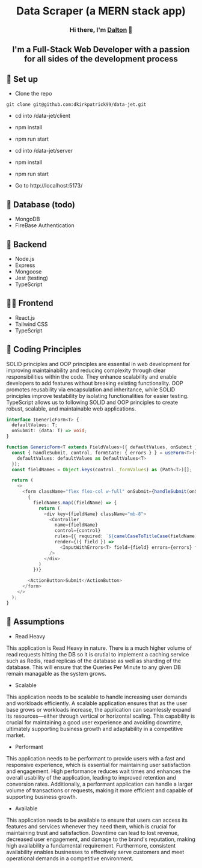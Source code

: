 <h1 align="center">
Data Scraper (a MERN stack app)
</h1> 

<h3 align="center">
Hi there, I'm <a href="https://daltonkirkpatrick.com/" target="_blank" rel="noreferrer">Dalton</a> 👋
</h3>

<h2 align="center">
I'm a Full-Stack Web Developer with a passion for all sides of the development process
</h2> 

## 🎒 Set up

- Clone the repo
```git
git clone git@github.com:dkirkpatrick99/data-jet.git
```
- cd into /data-jet/client
- npm install
- npm run start
- cd into /data-jet/server
- npm install
- npm run start

- Go to http://localhost:5173/

## 🎒 Database (todo)

- MongoDB
- FireBase Authentication

## 🚦 Backend

- Node.js
- Express
- Mongoose
- Jest (testing)
- TypeScript

## 👨‍🎨 Frontend

- React.js
- Tailwind CSS
- TypeScript

## 💼 Coding Principles 

<p>
SOLID principles and OOP principles are essential in web development for improving maintainability and reducing complexity through clear responsibilities within the code. They enhance scalability and enable developers to add features without breaking existing functionality. OOP promotes reusability via encapsulation and inheritance, while SOLID principles improve testability by isolating functionalities for easier testing. TypeScript allows us to following SOLID and OOP principles to create robust, scalable, and maintainable web applications.
</p>

```typescript
interface IGenericForm<T> {
  defaultValues: T;
  onSubmit: (data: T) => void;
}

function GenericForm<T extends FieldValues>({ defaultValues, onSubmit }: IGenericForm<T>) {
  const { handleSubmit, control, formState: { errors } } = useForm<T>({
    defaultValues: defaultValues as DefaultValues<T>
  });
  const fieldNames = Object.keys(control._formValues) as (Path<T>)[];

  return (
    <>
      <form className="flex flex-col w-full" onSubmit={handleSubmit(onSubmit)}>
        {
          fieldNames.map((fieldName) => {
            return (
              <div key={fieldName} className="mb-8">
                <Controller
                  name={fieldName}
                  control={control}
                  rules={{ required: `${camelCaseToTitleCase(fieldName)} is required`, maxLength: 32 }}
                  render={({ field }) =>
                    <InputWithErrors<T> field={field} errors={errors} fieldName={camelCaseToTitleCase(fieldName)} />}
                />
              </div>
            )
          })}

        <ActionButton>Submit</ActionButton>
      </form>
    </>
  );
}
```
## 💼 Assumptions
- Read Heavy
<p>This application is Read Heavy in nature. There is a much higher volume of read requests hitting the DB so it is crutial to implement a caching service such as Redis, read replicas of the database as well as sharding of the database. This will ensure that the Queries Per Minute to any given DB remain managable as the system grows. </p>

- Scalable
<p>This application needs to be scalable to handle increasing user demands and workloads efficiently. A scalable application ensures that as the user base grows or workloads increase, the application can seamlessly expand its resources—either through vertical or horizontal scaling. This capability is crucial for maintaining a good user experience and avoiding downtime, ultimately supporting business growth and adaptability in a competitive market.</p>

- Performant
<p>This application needs to be performant to provide users with a fast and responsive experience, which is essential for maintaining user satisfaction and engagement. High performance reduces wait times and enhances the overall usability of the application, leading to improved retention and conversion rates. Additionally, a performant application can handle a larger volume of transactions or requests, making it more efficient and capable of supporting business growth.</p>

- Available
<p>This application needs to be available to ensure that users can access its features and services whenever they need them, which is crucial for maintaining trust and satisfaction. Downtime can lead to lost revenue, decreased user engagement, and damage to the brand's reputation, making high availability a fundamental requirement. Furthermore, consistent availability enables businesses to effectively serve customers and meet operational demands in a competitive environment.</p>
